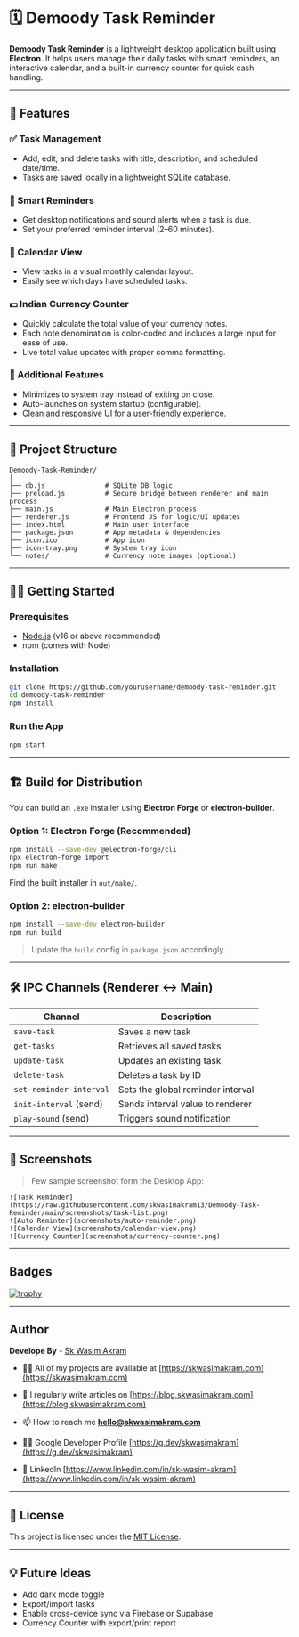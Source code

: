 # 🗓️ Demoody Task Reminder

**Demoody Task Reminder** is a lightweight desktop application built using **Electron**. It helps users manage their daily tasks with smart reminders, an interactive calendar, and a built-in currency counter for quick cash handling.

---

## 🚀 Features

### ✅ Task Management
- Add, edit, and delete tasks with title, description, and scheduled date/time.
- Tasks are saved locally in a lightweight SQLite database.

### 🔔 Smart Reminders
- Get desktop notifications and sound alerts when a task is due.
- Set your preferred reminder interval (2–60 minutes).

### 📅 Calendar View
- View tasks in a visual monthly calendar layout.
- Easily see which days have scheduled tasks.

### 💵 Indian Currency Counter
- Quickly calculate the total value of your currency notes.
- Each note denomination is color-coded and includes a large input for ease of use.
- Live total value updates with proper comma formatting.

### 📌 Additional Features
- Minimizes to system tray instead of exiting on close.
- Auto-launches on system startup (configurable).
- Clean and responsive UI for a user-friendly experience.

---

## 📂 Project Structure

```
Demoody-Task-Reminder/
│
├── db.js               # SQLite DB logic
├── preload.js          # Secure bridge between renderer and main process
├── main.js             # Main Electron process
├── renderer.js         # Frontend JS for logic/UI updates
├── index.html          # Main user interface
├── package.json        # App metadata & dependencies
├── icon.ico            # App icon
├── icon-tray.png       # System tray icon
└── notes/              # Currency note images (optional)
```

---

## 🧑‍💻 Getting Started

### Prerequisites
- [Node.js](https://nodejs.org/) (v16 or above recommended)
- npm (comes with Node)

### Installation

```bash
git clone https://github.com/yourusername/demoody-task-reminder.git
cd demoody-task-reminder
npm install
```

### Run the App

```bash
npm start
```

---

## 🏗️ Build for Distribution

You can build an `.exe` installer using **Electron Forge** or **electron-builder**.

### Option 1: Electron Forge (Recommended)

```bash
npm install --save-dev @electron-forge/cli
npx electron-forge import
npm run make
```

Find the built installer in `out/make/`.

### Option 2: electron-builder

```bash
npm install --save-dev electron-builder
npm run build
```

> Update the `build` config in `package.json` accordingly.

---

## 🛠️ IPC Channels (Renderer ↔ Main)

| Channel                    | Description                         |
|---------------------------|-------------------------------------|
| `save-task`               | Saves a new task                    |
| `get-tasks`               | Retrieves all saved tasks           |
| `update-task`             | Updates an existing task            |
| `delete-task`             | Deletes a task by ID                |
| `set-reminder-interval`   | Sets the global reminder interval   |
| `init-interval` (send)    | Sends interval value to renderer    |
| `play-sound` (send)       | Triggers sound notification         |

---

## 📸 Screenshots

> Few sample screenshot form the Desktop App:
```
![Task Reminder](https://raw.githubusercontent.com/skwasimakram13/Demoody-Task-Reminder/main/screenshots/task-list.png)
![Auto Reminter](screenshots/auto-reminder.png)
![Calendar View](screenshots/calendar-view.png)
![Currency Counter](screenshots/currency-counter.png)
```

---

## Badges
[![trophy](https://github-profile-trophy.vercel.app/?username=ryo-ma)](https://github.com/ryo-ma/github-profile-trophy)

---

## Author
**Develope By** - [Sk Wasim Akram](https://github.com/skwasimakram13)

- 👨‍💻 All of my projects are available at [https://skwasimakram.com](https://skwasimakram.com)

- 📝 I regularly write articles on [https://blog.skwasimakram.com](https://blog.skwasimakram.com)

- 📫 How to reach me **hello@skwasimakram.com**

- 🧑‍💻 Google Developer Profile [https://g.dev/skwasimakram](https://g.dev/skwasimakram)

- 📲 LinkedIn [https://www.linkedin.com/in/sk-wasim-akram](https://www.linkedin.com/in/sk-wasim-akram)

---

## 📃 License

This project is licensed under the [MIT License](LICENSE).

---

## 💡 Future Ideas

- Add dark mode toggle
- Export/import tasks
- Enable cross-device sync via Firebase or Supabase
- Currency Counter with export/print report
